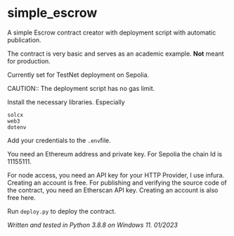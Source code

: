 # simple_escrow
A simple Escrow contract creator with deployment script with automatic publication.

The contract is very basic and serves as an academic example. **Not** meant for production.

Currently set for TestNet deployment on Sepolia.

CAUTION:: The deployment script has no gas limit.



Install the necessary libraries. Especially
```
solcx
web3
dotenv
```

Add your credentials to the ```.env```file.

You need an Ethereum address and private key.
For Sepolia the chain Id is 11155111.

For node access, you need an API key for your HTTP Provider, I use infura. Creating an account is free.
For publishing and verifying the source code of the contract, you need an Etherscan API key. Creating an account is also free here.

Run ```deploy.py``` to deploy the contract. 


_Written and tested in Python 3.8.8 on Windows 11. 01/2023_
